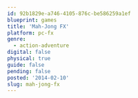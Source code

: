 ```yaml
---
id: 92b1829e-a746-4105-876c-be586259a1ef
blueprint: games
title: 'Mah-Jong FX'
platform: pc-fx
genre:
  - action-adventure
digital: false
physical: true
guide: false
pending: false
posted: '2014-02-10'
slug: mah-jong-fx
---
```


